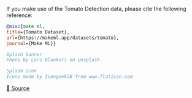 If you make use of the Tomato Detection data, please cite the following reference:

```bibtex
@misc{make ml,
title={Tomato Dataset},
url={https://makeml.app/datasets/tomato},
journal={Make ML}}

Splash banner
Photo by Lars Blankers on Unsplash.

Splash icon
Icons made by Icongeek26 from www.flaticon.com
```

[🔗 Source](https://www.kaggle.com/datasets/andrewmvd/tomato-detection)